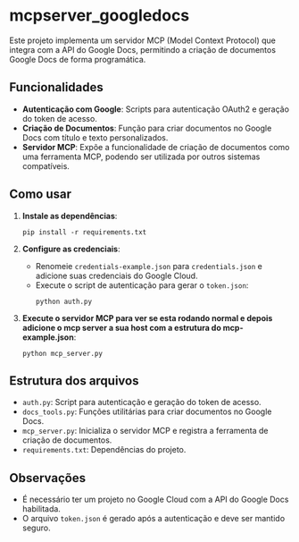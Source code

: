 # mcpserver_googledocs

Este projeto implementa um servidor MCP (Model Context Protocol) que integra com a API do Google Docs, permitindo a criação de documentos Google Docs de forma programática.

## Funcionalidades

- **Autenticação com Google**: Scripts para autenticação OAuth2 e geração do token de acesso.
- **Criação de Documentos**: Função para criar documentos no Google Docs com título e texto personalizados.
- **Servidor MCP**: Expõe a funcionalidade de criação de documentos como uma ferramenta MCP, podendo ser utilizada por outros sistemas compatíveis.

## Como usar

1. **Instale as dependências**:
	```
	pip install -r requirements.txt
	```

2. **Configure as credenciais**:
	- Renomeie `credentials-example.json` para `credentials.json` e adicione suas credenciais do Google Cloud.
	- Execute o script de autenticação para gerar o `token.json`:
	  ```
	  python auth.py
	  ```

3. **Execute o servidor MCP para ver se esta rodando normal e depois adicione o mcp server a sua host com a estrutura do mcp-example.json**:
	```
	python mcp_server.py
	```

## Estrutura dos arquivos

- `auth.py`: Script para autenticação e geração do token de acesso.
- `docs_tools.py`: Funções utilitárias para criar documentos no Google Docs.
- `mcp_server.py`: Inicializa o servidor MCP e registra a ferramenta de criação de documentos.
- `requirements.txt`: Dependências do projeto.

## Observações

- É necessário ter um projeto no Google Cloud com a API do Google Docs habilitada.
- O arquivo `token.json` é gerado após a autenticação e deve ser mantido seguro.